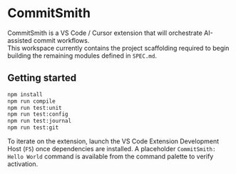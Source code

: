 # CommitSmith

CommitSmith is a VS Code / Cursor extension that will orchestrate AI-assisted commit workflows.  
This workspace currently contains the project scaffolding required to begin building the remaining modules defined in `SPEC.md`.

## Getting started

```bash
npm install
npm run compile
npm run test:unit
npm run test:config
npm run test:journal
npm run test:git
```

To iterate on the extension, launch the VS Code Extension Development Host (`F5`) once dependencies are installed. A placeholder `CommitSmith: Hello World` command is available from the command palette to verify activation.
